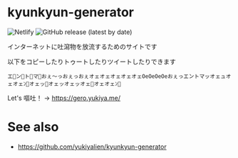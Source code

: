 # kyunkyun-generator

![Netlify](https://img.shields.io/netlify/aaaaaaaaaaa) ![GitHub release (latest by date)](https://img.shields.io/github/v/release/yukiyalien/gero-generator)

インターネットに吐瀉物を放流するためのサイトです

以下をコピーしたりトゥートしたりツイートしたりできます


```
エ🤮ン🤮ト🤮マ🤮おぇ〜っおぇっおぇオェオェオェオェオェOeOeOeOeおぇっエントマッオェュオェオェﾝ🤮オェッ🤮オェッオェッオェ🤮オェオェﾝ🤮
```

Let's 嘔吐！ → https://gero.yukiya.me/

# See also

- https://github.com/yukiyalien/kyunkyun-generator